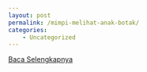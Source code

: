 ```yaml
---
layout: post
permalink: /mimpi-melihat-anak-botak/
categories:
    - Uncategorized
---
```


[Baca Selengkapnya](/10)